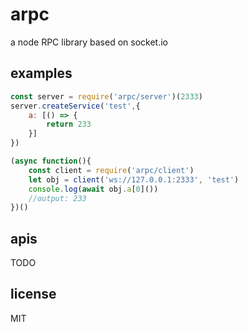 # arpc  
a node RPC library based on socket.io

## examples  

```JavaScript
const server = require('arpc/server')(2333)
server.createService('test',{
    a: [() => {
        return 233
    }]
})
```

```JavaScript
(async function(){
    const client = require('arpc/client')
    let obj = client('ws://127.0.0.1:2333', 'test')
    console.log(await obj.a[0]())
    //output: 233
})()
```

## apis  
TODO  

## license  
MIT